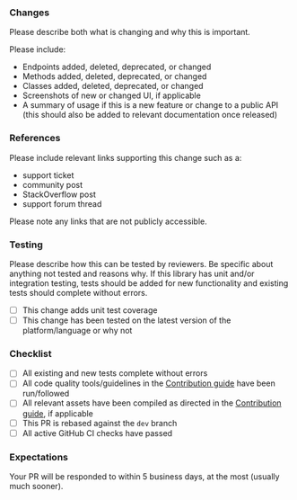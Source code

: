 ### Changes

Please describe both what is changing and why this is important. 

Please include:

- Endpoints added, deleted, deprecated, or changed
- Methods added, deleted, deprecated, or changed
- Classes added, deleted, deprecated, or changed
- Screenshots of new or changed UI, if applicable
- A summary of usage if this is a new feature or change to a public API (this should also be added to relevant documentation once released)

### References

Please include relevant links supporting this change such as a:

- support ticket
- community post
- StackOverflow post
- support forum thread

Please note any links that are not publicly accessible.

### Testing

Please describe how this can be tested by reviewers. Be specific about anything not tested and reasons why. If this library has unit and/or integration testing, tests should be added for new functionality and existing tests should complete without errors. 

* [ ] This change adds unit test coverage
* [ ] This change has been tested on the latest version of the platform/language or why not

### Checklist

* [ ] All existing and new tests complete without errors
* [ ] All code quality tools/guidelines in the [Contribution guide](CONTRIBUTION.md) have been run/followed
* [ ] All relevant assets have been compiled as directed in the [Contribution guide](CONTRIBUTION.md), if applicable
* [ ] This PR is rebased against the `dev` branch
* [ ] All active GitHub CI checks have passed

### Expectations

Your PR will be responded to within 5 business days, at the most (usually much sooner).